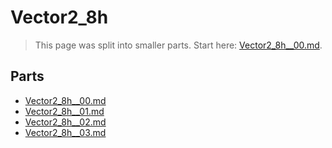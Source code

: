 # Vector2_8h

> This page was split into smaller parts. Start here: [Vector2_8h__00.md](Vector2_8h__00.md).

## Parts

- [Vector2_8h__00.md](Vector2_8h__00.md)
- [Vector2_8h__01.md](Vector2_8h__01.md)
- [Vector2_8h__02.md](Vector2_8h__02.md)
- [Vector2_8h__03.md](Vector2_8h__03.md)
